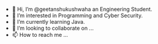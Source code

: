 - 👋 Hi, I’m @geetanshukushwaha an Engineering Student.
- 👀 I’m interested in Programming and Cyber Security.
- 🌱 I’m currently learning Java.
- 💞️ I’m looking to collaborate on ...
- 📫 How to reach me ...

<!---
geetanshukushwaha/geetanshukushwaha is a ✨ special ✨ repository because its `README.md` (this file) appears on your GitHub profile.
You can click the Preview link to take a look at your changes.
--->
